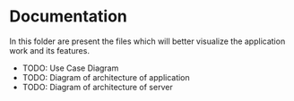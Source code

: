 # Documentation

In this folder are present the files which will better visualize the application work and its features.

- TODO: Use Case Diagram
- TODO: Diagram of architecture of application
- TODO: Diagram of architecture of server
